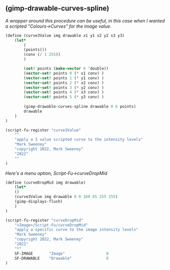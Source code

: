 ## (gimp-drawable-curves-spline)

*A wrapper around this procedure can be useful, in this case
when I wanted a scripted "Colours->Curves" for the image value.*

```scheme
(define (curve3Value img drawable x1 y1 x2 y2 x3 y3)
	(let*
		(
		(points())
		(conv (/ 1 255))
		)

		(set! points (make-vector 6 'double))
		(vector-set! points 0 (* x1 conv) )
		(vector-set! points 1 (* y1 conv) )
		(vector-set! points 2 (* x2 conv) )
		(vector-set! points 3 (* y2 conv) )
		(vector-set! points 4 (* x3 conv) )
		(vector-set! points 5 (* y3 conv) )
    
		(gimp-drawable-curves-spline drawable 0 6 points)
		drawable
	)
)

(script-fu-register "curve3Value"
	""
	"apply a 3 value scripted curve to the intensity levels"
	"Mark Sweeney"
	"copyright 2022, Mark Sweeney"
	"2022"
	""
)
```

*Here's a menu option, Script-Fu->curveDropMid*   


```Scheme
(define (curveDropMid img drawable)
	(let*
	()
	(curve3Value img drawable 0 0 160 65 255 255)
	(gimp-displays-flush) 
	)
)

(script-fu-register "curveDropMid"
	"<Image>/Script-Fu/curveDropMid"
	"apply a specific curve to the image intensity levels"
	"Mark Sweeney"
	"copyright 2022, Mark Sweeney"
	"2022"
	"*"
	SF-IMAGE       "Image"           		0
	SF-DRAWABLE    "Drawable"        		0
)
```
